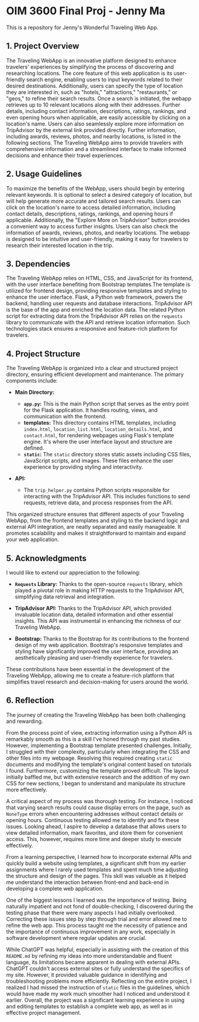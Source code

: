 # OIM 3600 Final Proj - Jenny Ma
This is a repository for Jenny's Wonderful Traveling Web App.

## 1. Project Overview

The Traveling WebApp is an innovative platform designed to enhance travelers' experiences by simplifying the process of discovering and researching locations. The core feature of this web application is its user-friendly search engine, enabling users to input keywords related to their desired destinations. Additionally, users can specify the type of location they are interested in, such as "hotels," "attractions," "restaurants," or "geos," to refine their search results. Once a search is initiated, the webapp retrieves up to 10 relevant locations along with their addresses. Further details, including contact information, descriptions, ratings, rankings, and even opening hours when applicable, are easily accessible by clicking on a location's name. Users can also seamlessly explore more information on TripAdvisor by the external link provided directly. Further information, including awards, reviews, photos, and nearby locations, is listed in the following sections. The Traveling WebApp aims to provide travelers with comprehensive information and a streamlined interface to make informed decisions and enhance their travel experiences.

## 2. Usage Guidelines

To maximize the benefits of the WebApp, users should begin by entering relevant keywords. It is optional to select a desired category of location, but will help generate more accurate and tailored search results. Users can click on the location's name to access detailed information, including contact details, descriptions, ratings, rankings, and opening hours if applicable. Additionally, the "Explore More on TripAdvisor" button provides a convenient way to access further insights. Users can also check the information of awards, reviews, photos, and nearby locations. The webapp is designed to be intuitive and user-friendly, making it easy for travelers to research their interested location in the trip.

## 3. Dependencies

The Traveling WebApp relies on HTML, CSS, and JavaScript for its frontend, with the user interface benefiting from Bootstrap templates.The template is utilized for frontend design, providing responsive templates and styling to enhance the user interface. Flask, a Python web framework, powers the backend, handling user requests and database interactions. TripAdvisor API is the base of the app and enriched the location data. The related Python script for extracting data from the TripAdvisor API relies on the `requests` library to communicate with the API and retrieve location information. Such technologies stack ensures a responsive and feature-rich platform for travelers.

## 4. Project Structure

The Traveling WebApp is organized into a clear and structured project directory, ensuring efficient development and maintenance. The primary components include:

- **Main Directory:**
    - **`app.py`:** This is the main Python script that serves as the entry point for the Flask application. It handles routing, views, and communication with the frontend.
    - **templates:** This directory contains HTML templates, including `index.html`, `location_list.html`, `location_details.html`, and `contact.html`, for rendering webpages using Flask's template engine. It's where the user interface layout and structure are defined.
    - **`static`:** The `static` directory stores static assets including CSS files, JavaScript scripts, and images. These files enhance the user experience by providing styling and interactivity.

- **API:**
    - The `trip_helper.py` contains Python scripts responsible for interacting with the TripAdvisor API. This includes functions to send requests, retrieve data, and process responses from the API.

This organized structure ensures that different aspects of your Traveling WebApp, from the frontend templates and styling to the backend logic and external API integration, are neatly separated and easily manageable. It promotes scalability and makes it straightforward to maintain and expand your web application.

## 5. Acknowledgments

I would like to extend our appreciation to the following:

- **`Requests` Library:** Thanks to the open-source `requests` library, which played a pivotal role in making HTTP requests to the TripAdvisor API, simplifying data retrieval and integration.

- **TripAdvisor API:** Thanks to the TripAdvisor API, which provided invaluable location data, detailed information and other essential insights. This API was instrumental in enhancing the richness of our Traveling WebApp.

- **Bootstrap:** Thanks to the Bootstrap for its contributions to the frontend design of my web application. Bootstrap's responsive templates and styling have significantly improved the user interface, providing an aesthetically pleasing and user-friendly experience for travelers.

These contributions have been essential in the development of the Traveling WebApp, allowing me to create a feature-rich platform that simplifies travel research and decision-making for users around the world.

## 6. Reflection
The journey of creating the Traveling WebApp has been both challenging and rewarding. 

From the process point of view, extracting information using a Python API is remarkably smooth as this is a skill I've honed through my past studies. However, implementing a Bootstrap template presented challenges. Initially, I struggled with their complexity, particularly when integrating the CSS and other files into my webpage. Resolving this required creating `static` documents and modifying the template's original content based on tutorials I found. Furthermore, customizing the template proved difficult. The layout initially baffled me, but with extensive research and the addition of my own CSS for new sections, I began to understand and manipulate its structure more effectively.

A critical aspect of my process was thorough testing. For instance, I noticed that varying search results could cause display errors on the page, such as `NoneType` errors when encountering addresses without contact details or opening hours. Continuous testing allowed me to identify and fix these issues. Looking ahead, I aspire to develop a database that allows users to view detailed information, mark favorites, and store them for convenient access. This, however, requires more time and deeper study to execute effectively.

From a learning perspective, I learned how to incorporate external APIs and quickly build a website using templates, a significant shift from my earlier assignments where I rarely used templates and spent much time adjusting the structure and design of the pages. This skill was valuable as it helped me understand the interaction between front-end and back-end in developing a complete web application.

One of the biggest lessons I learned was the importance of testing. Being naturally impatient and not fond of double-checking, I discovered during the testing phase that there were many aspects I had initially overlooked. Correcting these issues step by step through trial and error allowed me to refine the web app. This process taught me the necessity of patience and the importance of continuous improvement in any work, especially in software development where regular updates are crucial.

While ChatGPT was helpful, especially in assisting with the creation of this `README.md` by refining my ideas into more understandable and fluent language, its limitations became apparent in dealing with external APIs. ChatGPT couldn't access external sites or fully understand the specifics of my site. However, it provided valuable guidance in identifying and troubleshooting problems more efficiently. Reflecting on the entire project, I realized I had missed the instruction of `static` files in the guidelines, which would have made my work much smoother had I noticed and understood it earlier. Overall, the project was a significant learning experience in using and editing templates to establish a complete web app, as well as in effective project management.
